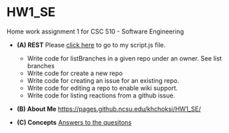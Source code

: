 # HW1_SE
Home work assignment 1 for CSC 510 - Software Engineering 

* **(A) REST**
  Please [click here](./scipt.js) to go to my script.js file.
  * Write code for listBranches in a given repo under an owner. See list branches
  * Write code for create a new repo
  * Write code for creating an issue for an existing repo.
  * Write code for editing a repo to enable wiki support.
  * Write code for listing reactions from a github issue.
  
  
* **(B) About Me**
https://pages.github.ncsu.edu/khchoksi/HW1_SE/

* **(C) Concepts**
[Answers to the quesitons](./Concepts.md)
